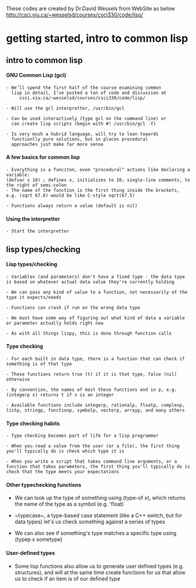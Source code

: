 These codes are created by Dr.David Wessels from WebSite as below
http://csci.viu.ca/~wesselsd/courses/csci330/code/lisp/

# getting started, intro to common lisp

## intro to common lisp

#### GNU Common Lisp (gcl)

    - We’ll spend the first half of the course examining common
      lisp in detail, I’ve posted a ton of code and discussion at
    	 csci.viu.ca/~wesselsd/courses/csci330/code/lisp/
	 
    - Will use the gcl interpretter, /usr/bin/gcl
    
    - Can be used interactively (type gcl on the command line) or
      can create lisp scripts (begin with #! /usr/bin/gcl -f)

    - Is very mush a hubrid language, will try to lean towards
      functionlly pure solutions, but in places procedural
      approaches just make far more sense


      
#### A few basics for common lisp

    - Everything is a funciton, even "procedural" actions like declaring a variable:
    (defvar x 10) ; defines x, initializes to 10; single-line comments, to the right of semi-colon
    - The name of the function is the first thing inside the brackets, e.g. (sqrt 67.6) would be like C-style sqrt(67.5)

    - Functions always return a value (default is nil)

#### Using the interpretter

    - Start the interpretter
    

## lisp types/checking

#### Lisp types/checking
    
    - Variables (and parameters) don't have a fixed type - the data type is based on whatever actual data value they're currently holding

    - We can pass any kind of value to a function, not necessarily of the type it expects/needs

    - Functions can crash if run on the wrong data type

    - We must have some way of figuring out what kind of data a variable or parameter actually holds right now

    - As with all things lispy, this is done through function calls

#### Type checking 

    - For each built in data type, there is a function that can check if something is of that type

    - These functions return true (t) if it is that type, false (nil) otherwise

    - By convention, the names of most these functions end in p, e.g. (integerp x) returns t if x is an integer

    - Available functions include integerp, rationalp, floatp, complexp, listp, stringp, functionp, symbolp, vectorp, arrayp, and many others

#### Type checking habits
    
    - Type checking becomes part of life for a lisp programmer

    - When you read a value from the user (or a file), the first thing you'll typically do is check which type it is

    - When you write a script that takes command line arguments, or a function that takes parameters, the first thing you'll typically do is check that the type meets your expectations

#### Other typechecking functions

  - We can look up the type of something using (type-of x), which returns the name of the type as a symbol (e.g. 'float)

  - ~typecase~, a type-based case statement (like a C++ switch, but for data types) let's us check something against a series of types

  - We can also see if something's type matches a specific type using (typep x sometype)

    
#### User-defined types

  - Some lisp functions also allow us to generate user defined types (e.g. structures), and will at the same time create functions for us that allow us to check if an item is of our defined type 


